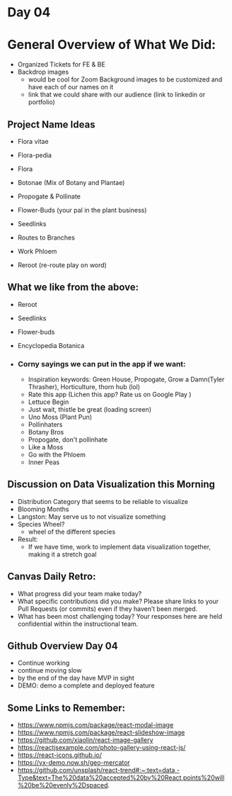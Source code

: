 # Day 04

# General Overview of What We Did: 
- Organized Tickets for FE & BE 
- Backdrop images 
    - would be cool for Zoom Background images to be customized and have each of our names on it
    - link that we could share with our audience (link to linkedin or portfolio)

## Project Name Ideas 

- Flora vitae 
- Flora-pedia 
- Flora

- Botonae (Mix of Botany and Plantae)
- Propogate & Pollinate 
- Flower-Buds (your pal in the plant business)
- Seedlinks
- Routes to Branches 
- Work Phloem
- Reroot (re-route play on word)

## What we like from the above: 
- Reroot 
- Seedlinks
- Flower-buds 
- Encyclopedia Botanica 

- ### Corny sayings we can put in the app if we want: 
    - Inspiration keywords: Green House, Propogate, Grow a Damn(Tyler Thrasher), Horticulture, thorn hub (lol)
    - Rate this app (Lichen this app? Rate us on Google Play )
    - Lettuce Begin 
    - Just wait, thistle be great (loading screen) 
    - Uno Moss (Plant Pun)
    - Pollinhaters 
    - Botany Bros
    - Propogate, don't pollinhate 
    - Like a Moss
    - Go with the Phloem
    - Inner Peas 

## Discussion on Data Visualization this Morning 
- Distribution Category that seems to be reliable to visualize 
- Blooming Months 
- Langston: May serve us to not visualize something 
- Species Wheel? 
    - wheel of the different species 
- Result: 
    - If we have time, work to implement data visualization together, making it a stretch goal 

## Canvas Daily Retro: 
- What progress did your team make today?
- What specific contributions did you make? Please share links to your Pull Requests (or commits) even if they haven’t been merged.
- What has been most challenging today? Your responses here are held confidential within the instructional team.

## Github Overview Day 04
- Continue working
- continue moving slow
- by the end of the day have MVP in sight
- DEMO: demo a complete and deployed feature

## Some Links to Remember: 
- https://www.npmjs.com/package/react-modal-image
- https://www.npmjs.com/package/react-slideshow-image
- https://github.com/xiaolin/react-image-gallery
- https://reactjsexample.com/photo-gallery-using-react-js/
- https://react-icons.github.io/
- https://vx-demo.now.sh/geo-mercator
- https://github.com/unsplash/react-trend#:~:text=data,-Type&text=The%20data%20accepted%20by%20React,points%20will%20be%20evenly%2Dspaced.
